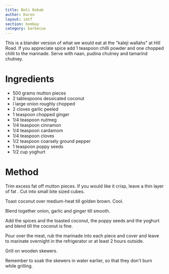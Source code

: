 ```yaml
---
title: Boti Kebab
author: Karen
layout: imtf
section: bombay
category: barbecue
---
```




This is a blander version of what we would eat at the "kaleji wallahs" at Hill Road. If you appreciate spice add 1 teaspoon chilli powder and one chopped chilli to the marinade. Serve with naan, pudina chutney and tamarind chutney.

# Ingredients

* 500 grams mutton pieces
* 2 tablespoons dessicated coconut
* I large onion roughly chopped
* 2 cloves garlic peeled
* 1 teaspoon chopped ginger
* 1/4 teaspoon nutmeg
* 1/4 teaspoon cinnamon
* 1/4 teaspoon cardamom
* 1/4 teaspoon cloves
* 1/2 teaspoon coarsely ground pepper
* 1 teaspoon poppy seeds
* 1/2 cup yoghurt

# Method
Trim excess fat off mutton pieces. If you would like it crisp, leave a thin layer of fat . Cut into small bite sized cubes.

Toast coconut over medium-heat till golden brown. Cool.

Blend together onion, garlic and ginger till smooth.

Add the spices and the toasted coconut, the poppy seeds and the yoghurt and blend till the coconut is fine.

Pour over the meat, rub the marinade into each piece and cover and leave to marinate overnight in the refrigerator or at least 2 hours outside.

Grill on wooden skewers.

Remember to soak the skewers in water earlier, so that they don't burn while grilling.


